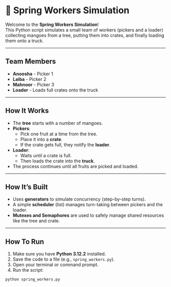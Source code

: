 # 🌸 Spring Workers Simulation

Welcome to the **Spring Workers Simulation**!  
This Python script simulates a small team of workers (pickers and a loader) collecting mangoes from a tree, putting them into crates, and finally loading them onto a truck.

---

##  Team Members

- **Anoosha** - Picker 1  
- **Laiba** - Picker 2  
- **Mahnoor** - Picker 3  
- **Loader** - Loads full crates onto the truck  

---

##  How It Works

- The **tree** starts with a number of mangoes.
- **Pickers**:
  - Pick one fruit at a time from the tree.
  - Place it into a **crate**.
  - If the crate gets full, they notify the **loader**.
- **Loader**:
  - Waits until a crate is full.
  - Then loads the crate into the **truck**.
- The process continues until all fruits are picked and loaded.

---

##  How It’s Built

- Uses **generators** to simulate concurrency (step-by-step turns).
- A simple **scheduler** (list) manages turn-taking between pickers and the loader.
- **Mutexes and Semaphores** are used to safely manage shared resources like the tree and crate.

---

##  How To Run

1. Make sure you have **Python 3.12.2** installed.
2. Save the code to a file (e.g., `spring_workers.py`).
3. Open your terminal or command prompt.
4. Run the script:

```bash
python spring_workers.py



